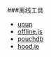 ###离线工具

* [upup](https://www.talater.com/upup/)
* [offline.js](http://github.hubspot.com/offline/docs/welcome/)
* [pouchdb](http://pouchdb.com/)
* [hood.ie](http://hood.ie/)